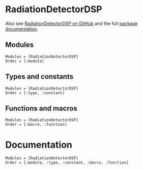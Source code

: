 # RadiationDetectorDSP

Also see [RadiationDetectorDSP on GitHub](https://github.com/JuliaPhysics/RadiationDetectorDSP.jl)
and the full [package documentation](https://juliaphysics.github.io/RadiationDetectorDSP.jl/stable/).

## Modules

```@index
Modules = [RadiationDetectorDSP]
Order = [:module]
```

## Types and constants

```@index
Modules = [RadiationDetectorDSP]
Order = [:type, :constant]
```

## Functions and macros

```@index
Modules = [RadiationDetectorDSP]
Order = [:macro, :function]
```

# Documentation

```@autodocs
Modules = [RadiationDetectorDSP]
Order = [:module, :type, :constant, :macro, :function]
```
